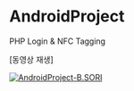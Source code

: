 # AndroidProject
PHP Login &amp; NFC Tagging

[동영상 재생]

[![AndroidProject-B.SORI](https://user-images.githubusercontent.com/70894372/191697398-755cea8e-a8dd-41df-9b3a-03f04197cd61.png)](https://www.youtube.com/watch?v=ABxqoIRNgns)
